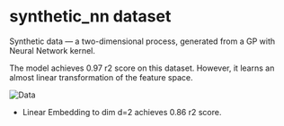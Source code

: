 # synthetic_nn dataset

Synthetic data — a two-dimensional process, generated from a GP with Neural 
Network kernel.

The model achieves 0.97 r2 score on this dataset. However, it learns an almost
linear transformation of the feature space.

![Data](https://cloud.githubusercontent.com/assets/14368801/24977992/b7eea4c0-1fd7-11e7-8415-c0cd0d34a25f.png)
- Linear Embedding to dim d=2 achieves 0.86 r2 score.
